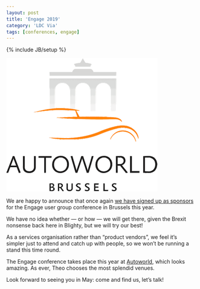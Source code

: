 ```yaml
---
layout: post
title: 'Engage 2019'
category: 'LDC Via'
tags: [conferences, engage]
---
```


{% include JB/setup %}

<div class="blog-header">
  <img src="/assets/img/blog/engage-autoworld-logo.gif" style="height: '400px'; width: '353px';" alt="Engage 2019 logo (Autoworld)" />
</div>

We are happy to announce that once again [we have signed up as sponsors](https://engage.ug/engage2.nsf/Pages/sponsors2019) for the Engage user group conference in Brussels this year.

We have no idea whether — or how — we will get there, given the Brexit nonsense back here in Blighty, but we will try our best!

As a services organisation rather than “product vendors”, we feel it’s simpler just to attend and catch up with people, so we won’t be running a stand this time round.

The Engage conference takes place this year at [Autoworld](https://www.autoworld.be/the-museum-building), which looks amazing. As ever, Theo chooses the most splendid venues.

Look forward to seeing you in May: come and find us, let’s talk!
